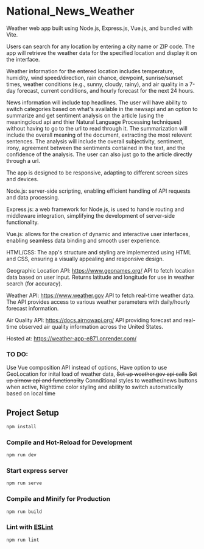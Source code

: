 # National_News_Weather

Weather web app built using Node.js, Express.js, Vue.js, and bundled with Vite.

Users can search for any location by entering a city name or ZIP code. The app will retrieve the weather data for the specified location and display it on the interface.

Weather information for the entered location includes temperature, humidity, wind speed/direction, rain chance, dewpoint, sunrise/sunset times, weather conditions (e.g., sunny, cloudy, rainy), and air quality in a 7-day forecast, current conditions, and hourly forecast for the next 24 hours.

News information will include top headlines. The user will have ability to switch categories based on what's available in the newsapi and an option to summarize and get sentiment analysis on the article (using the meaningcloud api and thier Natural Language Processing techniques) without having to go to the url to read through it. The summarization will include the overall meaning of the document, extracting the most relevent sentences. The analysis will include the overall subjectivity, sentiment, irony, agreement between the sentiments contained in the text, and the confidence of the analysis. The user can also just go to the article directly through a url.

The app is designed to be responsive, adapting to different screen sizes and devices.

Node.js: server-side scripting, enabling efficient handling of API requests and data processing.

Express.js: a web framework for Node.js, is used to handle routing and middleware integration, simplifying the development of server-side functionality.

Vue.js: allows for the creation of dynamic and interactive user interfaces, enabling seamless data binding and smooth user experience.

HTML/CSS: The app's structure and styling are implemented using HTML and CSS, ensuring a visually appealing and responsive design.

Geographic Location API: https://www.geonames.org/ API to fetch location data based on user input. Returns latitude and longitude for use in weather search (for accuracy).

Weather API: https://www.weather.gov API to fetch real-time weather data. The API provides access to various weather parameters with daily/hourly forecast information.

Air Quality API: https://docs.airnowapi.org/ API providing forecast and real-time observed air quality information across the United States.

Hosted at: https://weather-app-e871.onrender.com/ 

### TO DO: 
Use Vue composition API instead of options,
Have option to use GeoLocation for inital load of weather data,
~~Set up weather.gov api calls~~
~~Set up airnow api and functionality~~
Connditional styles to weather/news buttons when active,
Nighttime color styling and ability to switch automatically based on local time


## Project Setup

```sh
npm install
```

### Compile and Hot-Reload for Development

```sh
npm run dev
```

### Start express server

```sh
npm run serve
```

### Compile and Minify for Production

```sh
npm run build
```

### Lint with [ESLint](https://eslint.org/)

```sh
npm run lint
```